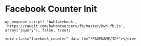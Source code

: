 # Facebook Counter Init

```
wp_enqueue_script( 'bwhfacebook', 'https://rawgit.com/bwhontwerpers/fb/master/bwh.fb.js', array('jquery'), false, true);
```

```
<div class="facebook_counter" data-fb="*PAGENAME/ID*"></div>
```
